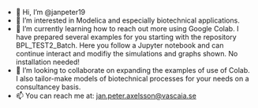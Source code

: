 - 👋 Hi, I’m @janpeter19
- 👀 I’m interested in Modelica and especially biotechnical applications.
- 🌱 I’m currently learning how to reach out more using Google Colab. I have prepared several examples for you starting with the repository BPL_TEST2_Batch. Here you follow a Jupyter notebook and can continue interact and modifiy the simulations and graphs shown. No installation needed!
- 💞️ I’m looking to collaborate on expanding the examples of use of Colab. I also tailor-make models of biotechnical processes for your needs on a consultancey basis.
- 📫 You can reach me at: jan.peter.axelsson@vascaia.se

<!---
janpeter19/janpeter19 is a ✨ special ✨ repository because its `README.md` (this file) appears on your GitHub profile.
You can click the Preview link to take a look at your changes.
--->

